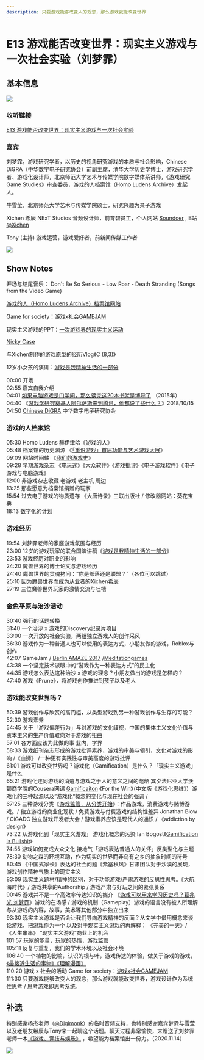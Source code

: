 ```yaml
---
description: 只要游戏能够改变人的观念，那么游戏就能改变世界
---
```


# E13 游戏能否改变世界：现实主义游戏与一次社会实验（刘梦霏）

## 基本信息

![](../../.gitbook/assets/e13.png)

### 收听链接

[E13 游戏能否改变世界：现实主义游戏与一次社会实验](https://www.xiaoyuzhoufm.com/episode/5fcb851ddee9c1e16d7c2fe6?s=eyJ1IjogIjVlYmNkNzkwMjFhYzg1ODA0MTJiNzcxMCJ9)

### 嘉宾

刘梦霏，游戏研究学者，以历史的视角研究游戏的本质与社会影响，Chinese DiGRA（中华数字电子研究协会）前副主席，清华大学历史学博士，游戏研究学者、游戏化设计师，北京师范大学艺术与传媒学院数字媒体系讲师，《游戏研究 Game Studies》审查委员，游戏的人档案馆（Homo Ludens Archive）发起人。

牛雪莹，北京师范大学艺术与传媒学院硕士，研究兴趣为亲子游戏

Xichen 希辰 NExT Studios 音频设计师，前育碧员工，个人网站 [Soundoer](https://soundoer.com/) , B站 [@Xichen](https://space.bilibili.com/157914767)

Tony \(主持\) 游戏运营，游戏爱好者，前新闻传媒工作者

![](../../.gitbook/assets/people.jpg)

## Show Notes

开场与结尾音乐： Don't Be So Serious - Low Roar - Death Stranding \(Songs from the Video Game\)

[游戏的人（Homo Ludens Archive）档案馆网站](https://www.gamearchive.cn/2020/06/08/%E5%85%B3%E4%BA%8E%E6%A1%A3%E6%A1%88%E9%A6%86/)

Game for society：[游戏x社会GAMEJAM](https://www.gamearchive.cn/game-for-society/)

现实主义游戏的PPT：[一次游戏界的现实主义运动](https://www.kdocs.cn/l/snE3tAEdiMHA?f=201)

[Nicky Case](https://ncase.me/)

与Xichen制作的游戏原型的经历[Vlog](https://www.bilibili.com/video/BV16J411Y7FG)《C \(8,3\)》

12岁小女孩的演讲：[游戏是我精神生活的一部分](https://mp.weixin.qq.com/s/HLJBm6UhmDD5T8W4slOT1A)

00:00 开场  
02:55 嘉宾自我介绍  
04:01 [如果电脑游戏是门学问，那么读完这20本书就是博导了](https://www.thepaper.cn/newsDetail_forward_1294382) （2015年）  
04:40 《[游戏学研究奠基人阿尔萨斯来到腾讯，他都说了些什么？](https://new.qq.com/omn/20181101/20181101A1I61U.html)》2018/10/15  
04:50 [Chinese DiGRA](http://www.chinesedigra.org/) 中华数字电子研究协会

### **游戏的人档案馆**

05:30 Homo Ludens 赫伊津哈《游戏的人》  
05:48 档案馆的历史渊源 《[「重识游戏」首届功能与艺术游戏大展](http://game.people.com.cn/n1/2018/0910/c218877-30283729.html)》  
09:09 网站时间轴 《[我们的游戏史](https://www.gamearchive.cn/2020/06/08/%E5%85%B3%E4%BA%8E%E6%A1%A3%E6%A1%88%E9%A6%86/)》  
09:28 早期游戏杂志 《电玩迷》《大众软件》《游戏批评》《电子游戏软件》《电子游戏与电脑游戏》  
12:00 非游戏杂志收藏 老游戏 老主机 周边  
13:25 那些愿意为档案馆捐赠的玩家  
15:54 过去电子游戏的物质遗存 《大唐诗录》三联出版社 / 修改器网站：葵花宝典  
18:13 数字化的计划

### **游戏经历**

19:54 刘梦霏老师的家庭游戏氛围与经历  
23:00 12岁的游戏玩家的联合国演讲稿《[游戏是我精神生活的一部分](https://mp.weixin.qq.com/s/HLJBm6UhmDD5T8W4slOT1A)》  
23:53 游戏经历对职业的影响  
24:20 魔兽世界的博士论文与游戏经历  
24:40 魔兽世界的灵魂拷问：“你是部落还是联盟？”（各位可以跳过）  
25:10 因为魔兽世界而成为从业者的Xichen希辰  
27:19 三位魔兽世界玩家的激情交流与吐槽

### **金色平原与治沙活动**

30:40 强行的话题转换  
31:40 一个治沙 x 游戏的Discovery纪录片项目  
33:00 一次开放的社会实验，两组独立游戏人的创作采风  
36:30 游戏作为一种普通人也可以使用的表达方式，小朋友做的游戏，Roblox与创作  
42:07 GameJam / [Berlin AMAZE 2017](http://2017.amaze-berlin.de/) /[Meditationgames](https://meditations.games)  
43:38 一个坚定技术派眼中的“游戏作为一种表达方式”的民主化  
44:35 游戏怎么表达这种治沙 x 游戏的理念？小朋友做出的游戏是怎样的？  
47:40 游戏《Prune》，将游戏创作推进到孩子以及老人

### **游戏能改变世界吗？**

50:39 游戏创作与欣赏的高门槛，从类型游戏到另一种游戏创作与生存的可能？  
52:30 游戏素养  
54:45 关于「游戏偏差行为」与对游戏的文化歧视，中国的集体主义文化价值与资本主义的生产价值取向对于游戏的扭曲  
57:01 各方面应该为此做的事 业内，学界  
58:33 游戏纸刊杂志形成的游戏批评素养，游戏的审美与领引，文化对游戏的影响 /《血狮》 /一种更有实践性与审美高度的游戏批评  
61:01 游戏可以改变世界吗？游戏化（Gamification）是什么？「现实主义游戏」是什么  
65:21 游戏化连同游戏的消遣与游戏之于人的意义之间的龃龉 宾夕法尼亚大学沃顿商学院的Cousera网课 [Gamificaiton](https://www.coursera.org/learn/gamification) 《For the Win》（中文版《游戏化思维》）游戏化的三种起源以及”游戏化“概念的变化与现在社会的强调 /  
67:25 三种游戏分类《[游戏监管，从分类开始](https://mp.weixin.qq.com/s/Qb5BN9NNyd6TCterKbnogg)》：作品游戏，消费游戏与赌博游戏。/ 独立游戏的商业化现状 / 免费游戏与付费游戏的结构性差异 Jonathan Blow / CiGADC 独立游戏开发者大会 / 游戏素养应该是现代人的通识 / 《addiction by design》  
73:22 从游戏化到「现实主义游戏」 游戏化概念的污染 Ian Bogost《[Gamification is Bullshit](http://bogost.com/writing/blog/gamification_is_bullshit/)》  
74:55 游戏如何变成大众文化 接地气「游戏表达普通人的关怀」反类型化与主题  
78:30 动物之森的环境互动，作为切实的世界而非乌有之乡的抽象时间的符号  
80:45 《中国式家长》表达的社会问题《紫塞秋风》甘肃团队对于沙漠的展现，游戏创作精神气质上的现实主义  
83:09 现实主义题材/精神的区别，对于功能游戏/严肃游戏的反思性思考。《大航海时代》/ 游戏共享的Authorship / 游戏严肃与好玩之间的紧张关系  
90:45 游戏并不是一个高效率传达知识的媒介 《[游戏可以用来学习历史吗？葛兆光 刘梦霏](https://mp.weixin.qq.com/s/soz_NkvJOsT1aw7Ok9eAjA)》游戏的在场感 / 游戏的机制（Gameplay）游戏的语言没有被人所理解与从游戏的内容，故事，美术等其他部分中独立出来  
93:30 现实主义游戏是否会让我们导向游戏精神的反面？从文学中借用概念来谈论游戏，把游戏作为一个 以及对于现实主义游戏的再解释： 《完美的一天》/ 《人生串串》 ”现实主义游戏“商业上的机会  
101:57 玩家的能量，玩家的热情，游戏监管  
105:11 反复与重复，我们的学术环境以及社会环境  
106:40 一个植物的比喻，认识的根与叶，游戏传达的体验，做关于游戏的游戏，[《最接近生活的事物》](https://book.douban.com/subject/27073501/)[《理解漫画》](https://book.douban.com/subject/26336970/)  
110:20 游戏 x 社会的活动 Game for society：[游戏x社会GAMEJAM](https://www.gamearchive.cn/game-for-society/)  
111:30 只要游戏能够改变人的观念，那么游戏就能改变世界，游戏设计作为系统性思考 / 思考游戏即思考系统。

## 补遗

特别感谢杨杰老师（[@Digimonk](https://weibo.com/u/1717784427)）的临时音频支持，也特别感谢嘉宾梦霏与雪莹以及老朋友希辰与Tony来一起聊这个话题。聊天过程非常愉快，末赠送了刘梦霏老师一本[《游戏、竞技与娱乐》](https://book.douban.com/subject/4209078/) ，希望能为档案馆出一份力。（2020.11.14）

![](../../.gitbook/assets/book.jpg)



